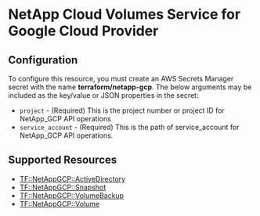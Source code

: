 # NetApp Cloud Volumes Service for Google Cloud Provider

## Configuration

To configure this resource, you must create an AWS Secrets Manager secret with the name **terraform/netapp-gcp**. The below arguments may be included as the key/value or JSON properties in the secret:

* `project` - (Required) This is the project number or project ID for NetApp_GCP API operations
* `service_account` - (Required) This is the path of service_account for NetApp_GCP API operations.


## Supported Resources

* [TF::NetAppGCP::ActiveDirectory](../resources/netapp-gcp/TF-NetAppGCP-ActiveDirectory/docs/README.md)
* [TF::NetAppGCP::Snapshot](../resources/netapp-gcp/TF-NetAppGCP-Snapshot/docs/README.md)
* [TF::NetAppGCP::VolumeBackup](../resources/netapp-gcp/TF-NetAppGCP-VolumeBackup/docs/README.md)
* [TF::NetAppGCP::Volume](../resources/netapp-gcp/TF-NetAppGCP-Volume/docs/README.md)